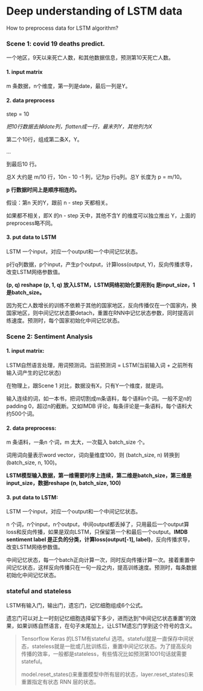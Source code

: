 # Deep understanding of LSTM data

How to preprocess data for LSTM algorithm?

### Scene 1: covid 19 deaths predict.

一个地区，9天以来死亡人数，和其他数据信息，预测第10天死亡人数。

#### 1. input matrix

  m 条数据，n个维度，第一列是date，最后一列是Y。


#### 2. data preprocess

  step = 10

  *把10行数据去掉date列，flatten成一行，最末列Y，其他列为X*

  第二个10行，组成第二条X，Y。

  ...

  到最后10 行。

  总X 大约是 m/10 行，10n - 10 -1 列，记为p 行q列。总Y 长度为 p = m/10。

  **p 行数据时间上是顺序相连的。**

  假设：第n 天的Y，跟前 n - step 天都相关。

  如果都不相关，即X 的n - step 天中，其他不含Y 的维度可以独立推出 Y，上面的preprocess略不同。

#### 3. put data to LSTM

  LSTM 一个input，对应一个output和一个中间记忆状态。

  p行q列数据，p个input，产生p个output，计算loss(output, Y)，反向传播求导，改变LSTM网络参数值。

  **(p, q) reshape (p, 1, q) 放入LSTM，LSTM网络初始化要用到q 是input_size，1 是batch_size。**

  因为死亡人数增长的训练不依赖于其他的国家地区，反向传播仅在一个国家内，换国家地区，则中间记忆状态要detach，重置在RNN中记忆状态参数，同时提高训练速度。预测时，每个国家初始化中间记忆状态。


### Scene 2: Sentiment Analysis

#### 1. input matrix:

  LSTM自然语言处理，用词预测词。当前预测词 = LSTM(当前输入词 + 之前所有输入词产生的记忆状态)

  在物理上，跟Scene 1 对比，数据没有X，只有Y一个维度，就是词。

  输入连续的词，如一本书，把词切割成m条语料，每个语料n个词。一般不足n的padding 0，超过n的截断。又如IMDB 评论，每条评论是一条语料，每个语料大约500个词。

#### 2. data preprocess:

  m 条语料，一条n 个词，m 太大，一次载入 batch_size 个。

  词用词向量表示word vector，词向量维度100，则 (batch_size, n) 转换到 (batch_size, n, 100)。

  **LSTM模型输入数据，第一维需要时序上连续，第二维是batch_size，第三维是input_size，数据reshape (n, batch_size, 100)**

#### 3. put data to LSTM:

  LSTM 一个input，对应一个output和一个中间记忆状态。

  n 个词，n个input，n个output，中间output都丢掉了，只用最后一个output算loss和反向传播，如果是双向LSTM，只保留第一个和最后一个output。**IMDB sentiment label 是正负的分类，计算loss(output[-1], label)**，反向传播求导，改变LSTM网络参数值。

  中间记忆状态，每一个batch正向计算一次，同时反向传播计算一次。接着重置中间记忆状态，这样反向传播只在一句一段之内，提高训练速度。预测时，每条数据初始化中间记忆状态。


### stateful and stateless

LSTM有输入门，输出门，遗忘门，记忆细胞组成6个公式。

遗忘门可以对上一时刻记忆细胞选择留下多少，进而达到“中间记忆状态重置”的效果，如果训练自然语言，在句子末尾加上<eos>，让LSTM遗忘门学到这个符号的含义。

> Tensorflow Keras 的LSTM有stateful 选项。stateful就是一直保存中间状态，stateless就是一批或几批训练后，重置中间记忆状态。为了提高反向传播的效率，一般都是stateless，有些情况比如预测第1001句话就需要stateful。
>
> model.reset_states()来重置模型中所有层的状态，layer.reset_states()来重置指定有状态 RNN 层的状态。